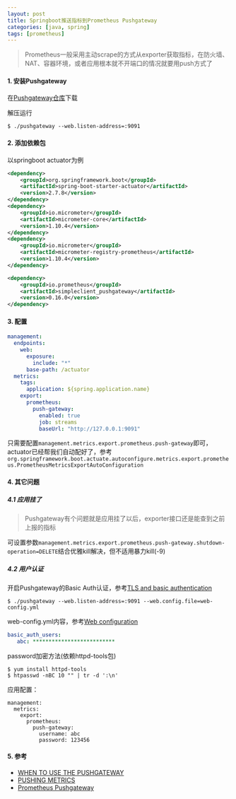 ```yaml
---
layout: post
title: Springboot推送指标到Prometheus Pushgateway
categories: [java, spring]
tags: [prometheus]
---
```


> Prometheus一般采用主动scrape的方式从exporter获取指标，在防火墙、NAT、容器环境，或者应用根本就不开端口的情况就要用push方式了

#### 1. 安装Pushgateway

在[Pushgateway仓库](https://github.com/prometheus/pushgateway/tags)下载

解压运行

```
$ ./pushgateway --web.listen-address=:9091
```

#### 2. 添加依赖包

以springboot actuator为例

```xml
<dependency>
	<groupId>org.springframework.boot</groupId>
	<artifactId>spring-boot-starter-actuator</artifactId>
	<version>2.7.8</version>
</dependency>
<dependency>
	<groupId>io.micrometer</groupId>
	<artifactId>micrometer-core</artifactId>
	<version>1.10.4</version>
</dependency>
<dependency>
	<groupId>io.micrometer</groupId>
	<artifactId>micrometer-registry-prometheus</artifactId>
	<version>1.10.4</version>
</dependency>

<dependency>
	<groupId>io.prometheus</groupId>
	<artifactId>simpleclient_pushgateway</artifactId>
	<version>0.16.0</version>
</dependency>

```

#### 3. 配置

```yaml
management:
  endpoints:
    web:
      exposure:
        include: "*"
      base-path: /actuator
  metrics:
    tags:
      application: ${spring.application.name}
    export:
      prometheus:
        push-gateway:
          enabled: true
          job: streams
          baseUrl: "http://127.0.0.1:9091"
```

只需要配置`management.metrics.export.prometheus.push-gateway`即可，actuator已经帮我们自动配好了，参考`org.springframework.boot.actuate.autoconfigure.metrics.export.prometheus.PrometheusMetricsExportAutoConfiguration`

#### 4. 其它问题

##### 4.1 应用挂了

> Pushgateway有个问题就是应用挂了以后，exporter接口还是能查到之前上报的指标

可设置参数`management.metrics.export.prometheus.push-gateway.shutdown-operation=DELETE`结合优雅kill解决，但不适用暴力kill(-9)

##### 4.2 用户认证

开启Pushgateway的Basic Auth认证，参考[TLS and basic authentication](https://github.com/prometheus/pushgateway)

```
$ ./pushgateway --web.listen-address=:9091 --web.config.file=web-config.yml
```

web-config.yml内容，参考[Web configuration](https://github.com/prometheus/exporter-toolkit/blob/master/docs/web-configuration.md)

```yaml
basic_auth_users:
   abc: **************************
```

password加密方法(依赖httpd-tools包)
```
$ yum install httpd-tools
$ htpasswd -nBC 10 "" | tr -d ':\n'
```

应用配置：
```
management:
  metrics:
    export:
      prometheus:
        push-gateway:
          username: abc
          password: 123456
```

#### 5. 参考

* [WHEN TO USE THE PUSHGATEWAY](https://prometheus.io/docs/practices/pushing/)
* [PUSHING METRICS](https://prometheus.io/docs/instrumenting/pushing/)
* [Prometheus Pushgateway](https://github.com/prometheus/pushgateway)
